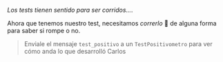 _Los tests tienen sentido para ser corridos..._. 

Ahora que tenemos nuestro test, necesitamos _correrlo_ :running: de alguna forma para saber si rompe o no. 

> Enviale el mensaje `test_positivo` a un `TestPositivometro` para ver cómo anda lo que desarrolló Carlos